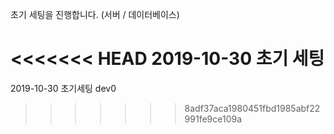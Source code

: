 초기 세팅을 진행합니다. (서버 / 데이터베이스)

<<<<<<< HEAD
2019-10-30 초기 세팅
=======
2019-10-30 초기세팅 dev0
>>>>>>> 8adf37aca1980451fbd1985abf22991fe9ce109a
